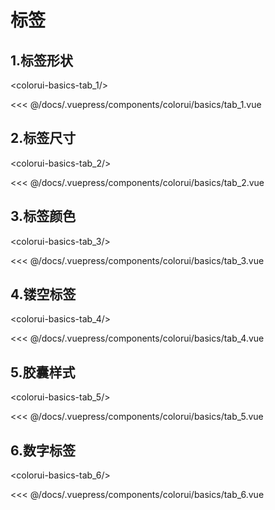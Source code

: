 # 标签


## 1.标签形状

<baseComponent-codeBox
  title=""
  description=""
  onlineLink="">
  <colorui-basics-tab_1/>
  <!-- 这里直接设置 引入的展示代码 ；注意引入代码一定不能缩进！！！否则不能生效！-->
  <highlight-code slot="codeText" lang="vue">
<<< @/docs/.vuepress/components/colorui/basics/tab_1.vue
  </highlight-code>
</baseComponent-codeBox>


## 2.标签尺寸

<baseComponent-codeBox
  title=""
  description=""
  onlineLink="">
  <colorui-basics-tab_2/>
  <!-- 这里直接设置 引入的展示代码 ；注意引入代码一定不能缩进！！！否则不能生效！-->
  <highlight-code slot="codeText" lang="vue">
<<< @/docs/.vuepress/components/colorui/basics/tab_2.vue
  </highlight-code>
</baseComponent-codeBox>

## 3.标签颜色

<baseComponent-codeBox
  title=""
  description=""
  onlineLink="">
  <colorui-basics-tab_3/>
  <!-- 这里直接设置 引入的展示代码 ；注意引入代码一定不能缩进！！！否则不能生效！-->
  <highlight-code slot="codeText" lang="vue">
<<< @/docs/.vuepress/components/colorui/basics/tab_3.vue
  </highlight-code>
</baseComponent-codeBox>

## 4.镂空标签

<baseComponent-codeBox
  title=""
  description=""
  onlineLink="">
  <colorui-basics-tab_4/>
  <!-- 这里直接设置 引入的展示代码 ；注意引入代码一定不能缩进！！！否则不能生效！-->
  <highlight-code slot="codeText" lang="vue">
<<< @/docs/.vuepress/components/colorui/basics/tab_4.vue
  </highlight-code>
</baseComponent-codeBox>

## 5.胶囊样式

<baseComponent-codeBox
  title=""
  description=""
  onlineLink="">
  <colorui-basics-tab_5/>
  <!-- 这里直接设置 引入的展示代码 ；注意引入代码一定不能缩进！！！否则不能生效！-->
  <highlight-code slot="codeText" lang="vue">
<<< @/docs/.vuepress/components/colorui/basics/tab_5.vue
  </highlight-code>
</baseComponent-codeBox>

## 6.数字标签

<baseComponent-codeBox
  title=""
  description=""
  onlineLink="">
  <colorui-basics-tab_6/>
  <!-- 这里直接设置 引入的展示代码 ；注意引入代码一定不能缩进！！！否则不能生效！-->
  <highlight-code slot="codeText" lang="vue">
<<< @/docs/.vuepress/components/colorui/basics/tab_6.vue
  </highlight-code>
</baseComponent-codeBox>